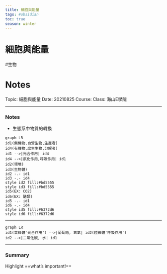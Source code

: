 ```yaml
---
title: 細胞與能量
tags: #obsidian 
toc: true
season: winter
---
```

# 細胞與能量
#生物
# Notes

Topic: 細胞與能量
Date: 20210825
Course: 
Class: 海山E學院

---
### Notes
- 生態系中物質的轉換
```mermaid
graph LR
id1(無機物,自營生物,生產者)
id4(有機物,腐生生物,分解者)
id1 -->|光合作用| id4
id4 -->|氨化作用,呼吸作用| id1
id2(環境)
id3(生物體)
id2 -.- id1
id3 -.- id4
style id2 fill:#bd5555
style id3 fill:#bd5555
id5(EX: CO2)
id6(EX: 醣類)
id5 -.- id1
id6 -.- id4
style id5 fill:#6372d6
style id6 fill:#6372d6
```
---
```mermaid
graph LR
id1(葉綠體'光合作用') -->|葡萄糖, 氧氣| id2(粒線體'呼吸作用')
id2 -->|二氧化碳, 水| id1
```
---
### Summary
Highlight     ==what’s important!==

#### 
